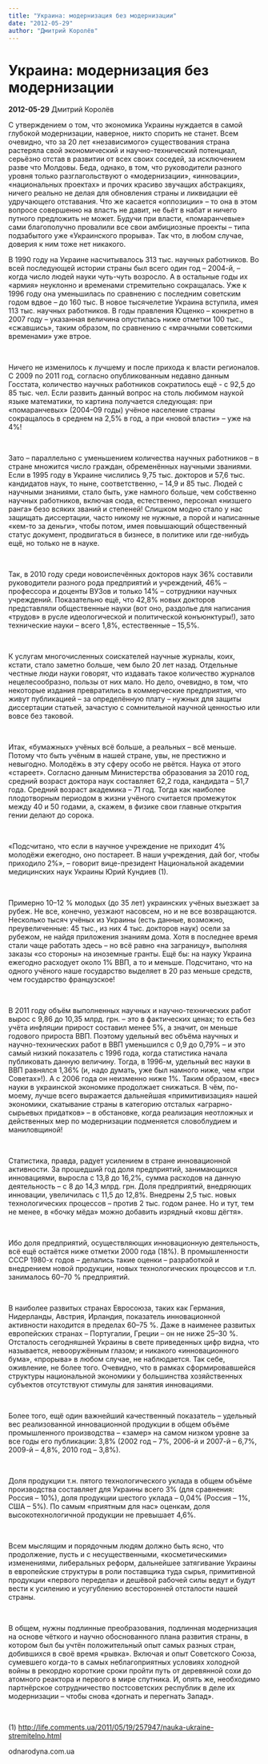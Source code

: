 ```yaml
---
title: "Украина: модернизация без модернизации"
date: "2012-05-29"
author: "Дмитрий Королёв"
---
```


# Украина: модернизация без модернизации

**2012-05-29** Дмитрий Королёв

С утверждением о том, что экономика Украины нуждается в самой глубокой модернизации, наверное, никто спорить не станет. Всем очевидно, что за 20 лет «независимого» существования страна растеряла свой экономический и научно-технический потенциал, серьёзно отстав в развитии от всех своих соседей, за исключением разве что Молдовы. Беда, однако, в том, что руководители разного уровня только разглагольствуют о «модернизации», «инновации», «национальных проектах» и прочих красиво звучащих абстракциях, ничего реально не делая для обновления страны и ликвидации её удручающего отставания. Что же касается «оппозиции» – то она в этом вопросе совершенно на власть не давит, не бьёт в набат и ничего путного предложить не может. Будучи при власти, «помаранчевые» сами благополучно провалили все свои амбициозные проекты – типа подзабытого уже «Украинского прорыва». Так что, в любом случае, доверия к ним тоже нет никакого. 

В 1990 году на Украине насчитывалось 313 тыс. научных работников. Во всей последующей истории страны был всего один год – 2004-й, – когда число людей науки чуть-чуть возросло. А в остальные годы их «армия» неуклонно и временами стремительно сокращалась. Уже к 1996 году она уменьшилась по сравнению с последним советским годом вдвое – до 160 тыс. В новое тысячелетие Украина вступила, имея 113 тыс. научных работников. В годы правления Ющенко – конкретно в 2007 году – указанная величина опустилась ниже отметки 100 тыс., «сжавшись», таким образом, по сравнению с «мрачными советскими временами» уже втрое.

 

Ничего не изменилось к лучшему и после прихода к власти регионалов. С 2009 по 2011 год, согласно опубликованным недавно данным Госстата, количество научных работников сократилось ещё - с 92,5 до 85 тыс. чел. Если развить данный вопрос на столь любимом наукой языке математики, то картина получается следующая: при «помаранчевых» (2004–09 годы) учёное население страны сокращалось в среднем на 2,5% в год, а при «новой власти» – уже на 4%!

 

Зато – параллельно с уменьшением количества научных работников – в стране множится число граждан, обременённых научными званиями. Если в 1995 году в Украине числились 9,75 тыс. докторов и 57,6 тыс. кандидатов наук, то ныне, соответственно, – 14,9 и 85 тыс. Людей с научными знаниями, стало быть, уже намного больше, чем собственно научных работников, включая сюда, естественно, персонал «низшего ранга» безо всяких званий и степеней! Слишком модно стало у нас защищать диссертации, часто никому не нужные, а порой и написанные «кем-то за деньги», чтобы потом, имея повышающий общественный статус документ, продвигаться в бизнесе, в политике или где-нибудь ещё, но только не в науке.

 

Так, в 2010 году среди новоиспечённых докторов наук 36% составили руководители разного рода предприятий и учреждений, 46% – профессора и доценты ВУЗов и только 14% – сотрудники научных учреждений. Показательно ещё, что 42,8% новых докторов представляли общественные науки (вот оно, раздолье для написания «трудов» в русле идеологической и политической конъюнктуры!), зато технические науки – всего 1,8%, естественные – 15,5%.

 

К услугам многочисленных соискателей научные журналы, коих, кстати, стало заметно больше, чем было 20 лет назад. Отдельные честные люди науки говорят, что издавать такое количество журналов нецелесообразно, пользы от них мало. Но дело, очевидно, в том, что некоторые издания превратились в коммерческие предприятия, что живут публикацией – за определённую плату – нужных для защиты диссертации статьей, зачастую с сомнительной научной ценностью или вовсе без таковой.

 

Итак, «бумажных» учёных всё больше, а реальных – всё меньше. Потому что быть учёным в нашей стране, увы, не престижно и невыгодно. Молодёжь в эту сферу особо не рвётся. Наука от этого «стареет». Согласно данным Министерства образования за 2010 год, средний возраст доктора наук составляет 62,2 года, кандидата – 51,7 года. Средний возраст академика – 71 год. Тогда как наиболее плодотворным периодом в жизни учёного считается промежуток между 40 и 50 годами, а, скажем, в физике свои главные открытия гении делают до сорока.

 

«Подсчитано, что если в научное учреждение не приходит 4% молодёжи ежегодно, оно постареет. В наши учреждения, дай бог, чтобы приходило 2%», – говорит вице-президент Национальной академии медицинских наук Украины Юрий Кундиев (1).

 

Примерно 10–12 % молодых (до 35 лет) украинских учёных выезжает за рубеж. Не все, конечно, уезжают насовсем, но и не все возвращаются. Несколько тысяч учёных из Украины (есть данные, возможно, преувеличенные: 45 тыс., из них 4 тыс. докторов наук) осели за рубежом, не найдя приложения знаниям дома. Хотя в последнее время стали чаще работать здесь – но всё равно «на заграницу», выполняя заказы «со стороны» на иноземные гранты. Ещё бы: на науку Украина ежегодно расходует около 1% ВВП, а то и меньше. Подсчитано, что на одного учёного наше государство выделяет в 20 раз меньше средств, чем государство французское!

 

В 2011 году объём выполненных научных и научно-технических работ вырос с 9,86 до 10,35 млрд. грн. – это в фактических ценах; то есть без учёта инфляции прирост составил менее 5%, а значит, он меньше годового прироста ВВП. Поэтому удельный вес объёма научных и научно-технических работ в ВВП уменьшился с 0,9 до 0,79% – и это самый низкий показатель с 1996 года, когда статистика начала публиковать данную величину. Тогда, в 1996-м, удельный вес науки в ВВП равнялся 1,36% (и, надо думать, уже был намного ниже, чем «при Советах»!). А с 2006 года он неизменно ниже 1%. Таким образом, «вес» науки в украинской экономике продолжает снижаться. В чём, по-моему, лучше всего выражается дальнейшая «примитивизация» нашей экономики, скатывание страны в категорию отсталых «аграрно-сырьевых придатков» – в обстановке, когда реализация неотложных и действенных мер по модернизации подменяется словоблудием и маниловщиной!

 

Статистика, правда, радует усилением в стране инновационной активности. За прошедший год доля предприятий, занимающихся инновациями, выросла с 13,8 до 16,2%, сумма расходов на данную деятельность – с 8 до 14,3 млрд. грн. Доля предприятий, внедряющих инновации, увеличилась с 11,5 до 12,8%. Внедрены 2,5 тыс. новых технологических процессов – против 2 тыс. годом ранее. Но и тут, тем не менее, в «бочку мёда» можно добавить изрядный «ковш дёгтя».

 

Ибо доля предприятий, осуществляющих инновационную деятельность, всё ещё остаётся ниже отметки 2000 года (18%). В промышленности СССР 1980-х годов – делались такие оценки – разработкой и внедрением новой продукции, новых технологических процессов и т.п. занималось 60–70 % предприятий.

 

В наиболее развитых странах Евросоюза, таких как Германия, Нидерланды, Австрия, Ирландия, показатель инновационной активности находится в пределах 60–75 %. Даже в наименее развитых европейских странах – Португалии, Греции – он не ниже 25–30 %. Отсталость сегодняшней Украины в свете приведенных цифр видна, что называется, невооружённым глазом; и никакого «инновационного бума», «прорыва» в любом случае, не наблюдается. Так себе, оживление, не более того. Очевидно, что в рамках сформировавшейся структуры национальной экономики у большинства хозяйственных субъектов отсутствуют стимулы для занятия инновациями.

 

Более того, ещё один важнейший качественный показатель – удельный вес реализованной инновационной продукции в общем объёме промышленного производства – «замер» на самом низком уровне за все годы его публикации: 3,8% (2002 год – 7%, 2006-й и 2007-й – 6,7%, 2009-й – 4,8%, 2010 год – 3,8%).

 

Доля продукции т.н. пятого технологического уклада в общем объёме производства составляет для Украины всего 3% (для сравнения: Россия – 10%), доля продукции шестого уклада – 0,04% (Россия – 1%, США – 5%). По самым «приятным для нас» оценкам, доля высокотехнологичной продукции не превышает 4,6%.

 

Всем мыслящим и порядочным людям должно быть ясно, что продолжение, пусть и с несущественными, «косметическими» изменениями, либеральных реформ, дальнейшее затягивание Украины в европейские структуры в роли поставщика туда сырья, примитивной продукции «первого передела» и дешёвой рабочей силы ведут и будут вести к усилению и усугублению всесторонней отсталости нашей страны.

 

В общем, нужны подлинные преобразования, подлинная модернизация на основе чёткого и научно обоснованного плана развития страны, в котором был бы учтён положительный опыт самых разных стран, добившихся в своё время «рывка». Включая и опыт Советского Союза, сумевшего когда-то в самых неблагоприятных условиях холодной войны в рекордно короткие сроки пройти путь от деревянной сохи до атомного реактора и первого в мире спутника. И, опять же, необходимо партнёрское сотрудничество постсоветских республик в деле их модернизации – чтобы снова «догнать и перегнать Запад».

 



(1) http://life.comments.ua/2011/05/19/257947/nauka-ukraine-stremitelno.html

odnarodyna.com.ua
